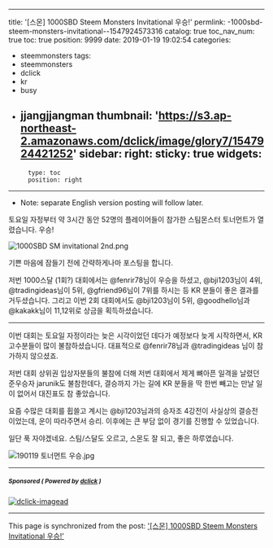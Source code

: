 
---
title: '[스몬] 1000SBD Steem Monsters Invitational 우승!'
permlink: -1000sbd-steem-monsters-invitational--1547924573316
catalog: true
toc_nav_num: true
toc: true
position: 9999
date: 2019-01-19 19:02:54
categories:
- steemmonsters
tags:
- steemmonsters
- dclick
- kr
- busy
- jjangjjangman
thumbnail: 'https://s3.ap-northeast-2.amazonaws.com/dclick/image/glory7/1547924421252'
sidebar:
    right:
        sticky: true
widgets:
    -
        type: toc
        position: right
---


* Note: separate English version posting will follow later. 

토요일 자정부터 약 3시간 동안 52명의 플레이어들이 참가한 스팀몬스터 토너먼트가 열렸습니다. 우승!

![1000SBD SM invitational 2nd.png](https://s3.ap-northeast-2.amazonaws.com/dclick/image/glory7/1547924421252)

기쁜 마음에 잠들기 전에 간략하게나마 포스팅을 합니다. 

저번 1000스달 (1회?) 대회에서는 @fenrir78님이 우승을 하셨고, @bji1203님이 4위, @tradingideas님이 5위, @gfriend96님이 7위를 하시는 등 KR 분들이 좋은 결과를 거두셨습니다. 그리고 이번 2회 대회에서도 @bji1203님이 5위, @goodhello님과 @kakakk님이 11,12위로 상금을 획득하셨습니다. 

---

이번 대회는 토요일 자정이라는 늦은 시각이었던 데다가 예정보다 늦게 시작하면서, KR 고수분들이 많이 불참하셨습니다. 대표적으로 @fenrir78님과 @tradingideas 님이 참가하지 않으셨죠.

저번 대회 상위권 입상자분들의 불참에 더해 저번 대회에서 제게 뼈아픈 일격을 날렸던 준우승자 jarunik도 불참한데다, 결승까지 가는 길에 KR 분들을 딱 한번 빼고는 만날 일이 없어서 대진표도 참 좋았습니다.

요즘 수많은 대회를 휩쓸고 계시는 @bji1203님과의 승자조 4강전이 사실상의 결승전이었는데, 운이 따라주면서 승리. 이후에는 큰 부담 없이 경기를 진행할 수 있었습니다.

일단 푹 자야겠네요. 스팀/스달도 오르고, 스몬도 잘 되고, 좋은 하루였습니다.

![190119 토너먼트 우승.jpg](https://s3.ap-northeast-2.amazonaws.com/dclick/image/glory7/1547923899517)

---

#####  <sub> **Sponsored ( Powered by [dclick](https://www.dclick.io) )** </sub>
[![dclick-imagead](https://s3.ap-northeast-2.amazonaws.com/dclick/image/jaydih/1546581852280.jpeg)](https://api.dclick.io/v1/c?x=eyJhbGciOiJIUzI1NiIsInR5cCI6IkpXVCJ9.eyJjIjoiZ2xvcnk3IiwicyI6Ii0xMDAwc2JkLXN0ZWVtLW1vbnN0ZXJzLWludml0YXRpb25hbC0tMTU0NzkyNDU3MzMxNiIsImEiOlsiaS0xMjEiXSwidXJsIjoiaHR0cHM6Ly9zdGVlbWl0LmNvbS9rci9AamF5ZGloLy1zaGFyZTJzdGVlbS1zbnMtLTE1NDU0NjI4ODA3MTkiLCJpYXQiOjE1NDc5MjQ1NzMsImV4cCI6MTg2MzI4NDU3M30.Fu_tCMb685gjAOIovm_pItl0NkgYg9QJi99Z2hovrnA)

- - -

This page is synchronized from the post: ['[스몬] 1000SBD Steem Monsters Invitational 우승!'](https://steemit.com/@glory7/-1000sbd-steem-monsters-invitational--1547924573316)

